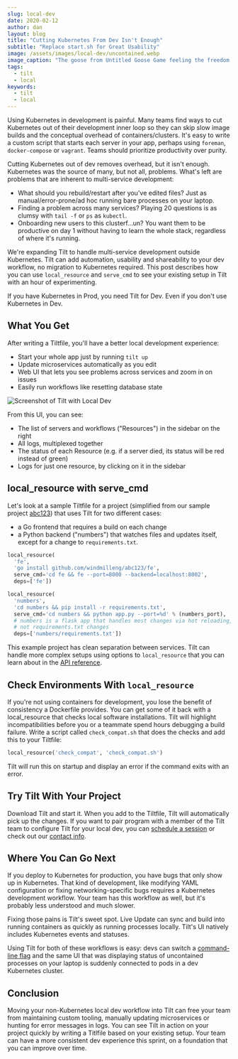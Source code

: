 ```yaml
---
slug: local-dev
date: 2020-02-12
author: dan
layout: blog
title: "Cutting Kubernetes From Dev Isn't Enough"
subtitle: "Replace start.sh for Great Usability"
image: /assets/images/local-dev/uncontained.webp
image_caption: "The goose from Untitled Goose Game feeling the freedom of not being in a container anymore."
tags:
  - tilt
  - local
keywords:
  - tilt
  - local
---
```


Using Kubernetes in development is painful. Many teams find ways to cut Kubernetes out of their development inner loop so they can skip slow image builds and the conceptual overhead of containers/clusters. It's easy to write a custom script that starts each server in your app, perhaps using `foreman`, `docker-compose` or `vagrant`. Teams should prioritize productivity over purity.

Cutting Kubernetes out of dev removes overhead, but it isn't enough. Kubernetes was the source of many, but not all, problems. What's left are problems that are inherent to multi-service development:
* What should you rebuild/restart after you've edited files? Just as manual/error-prone/ad hoc running bare processes on your laptop.
* Finding a problem across many services? Playing 20 questions is as clumsy with `tail -f` or `ps` as `kubectl`.
* Onboarding new users to this clusterf...un? You want them to be productive on day 1 without having to learn the whole stack, regardless of where it's running.


We're expanding Tilt to handle multi-service development outside Kubernetes. Tilt can add automation, usability and shareability to your dev workflow, no migration to Kubernetes required. This post describes how you can use `local_resource` and `serve_cmd` to see your existing setup in Tilt with an hour of experimenting.

If you have Kubernetes in Prod, you need Tilt for Dev. Even if you don't use Kubernetes in Dev.

## What You Get

After writing a Tiltfile, you'll have a better local development experience:
* Start your whole app just by running `tilt up`
* Update microservices automatically as you edit
* Web UI that lets you see problems across services and zoom in on issues
* Easily run workflows like resetting database state

![Screenshot of Tilt with Local Dev](/assets/images/local-dev/screenshot.png)


From this UI, you can see:
* The list of servers and workflows ("Resources") in the sidebar on the right
* All logs, multiplexed together
* The status of each Resource (e.g. if a server died, its status will be red instead of green)
* Logs for just one resource, by clicking on it in the sidebar

## local_resource with serve_cmd
Let's look at a sample Tiltfile for a project (simplified from our sample project [abc123](https://github.com/windmilleng/abc123/blob/master/Tiltfile.local)) that uses Tilt for two different cases:
* a Go frontend that requires a build on each change
* a Python backend ("numbers") that watches files and updates itself, except for a change to `requirements.txt`.

```python
local_resource(
  'fe',
  'go install github.com/windmilleng/abc123/fe',
  serve_cmd='cd fe && fe --port=8000 --backend=localhost:8002',
  deps=['fe'])

local_resource(
  'numbers',
  'cd numbers && pip install -r requirements.txt',
  serve_cmd='cd numbers && python app.py --port=%d' % (numbers_port),
  # numbers is a flask app that handles most changes via hot reloading, but
  # not requirements.txt changes
  deps=['numbers/requirements.txt'])
```

This example project has clean separation between services. Tilt can handle more complex setups using options to `local_resource` that you can learn about in the [API reference](https://docs.tilt.dev/api.html#api.local_resource).

## Check Environments With `local_resource`
If you're not using containers for development, you lose the benefit of consistency a Dockerfile provides. You can get some of it back with a local_resource that checks local software installations. Tilt will highlight incompatibilities before you or a teammate spend hours debugging a build failure. Write a script called `check_compat.sh` that does the checks and add this to your Tiltfile:
```python
local_resource('check_compat', 'check_compat.sh')
```

Tilt will run this on startup and display an error if the command exits with an error.

## Try Tilt With Your Project
Download Tilt and start it. When you add to the Tiltfile, Tilt will automatically pick up the changes. If you want to pair program with a member of the Tilt team to configure Tilt for your local dev, you can [schedule a session](https://calendly.com/dbentley) or check out our [contact info](https://tilt.dev/contact).

## Where You Can Go Next
If you deploy to Kubernetes for production, you have bugs that only show up in Kubernetes. That kind of development, like modifying YAML configuration or fixing networking-specific bugs requires a Kubernetes development workflow. Your team has this workflow as well, but it's probably less understood and much slower.

Fixing those pains is Tilt's sweet spot. Live Update can sync and build into running containers as quickly as running processes locally. Tilt's UI natively includes Kubernetes events and statuses.

Using Tilt for both of these workflows is easy: devs can switch a [command-line flag](https://docs.tilt.dev/tiltfile_config.html) and the same UI that was displaying status of uncontained processes on your laptop is suddenly connected to pods in a dev Kubernetes cluster.

## Conclusion
Moving your non-Kubernetes local dev workflow into Tilt can free your team from maintaining custom tooling, manually updating microservices or hunting for error messages in logs. You can see Tilt in action on your project quickly by writing a Titlfile based on your existing setup. Your team can have a more consistent dev experience this sprint, on a foundation that you can improve over time.
